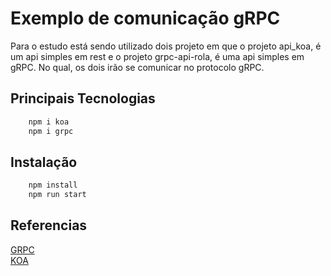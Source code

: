 # Exemplo de comunicação gRPC

Para o estudo está sendo utilizado dois projeto em que o projeto api_koa, é um api simples em rest
e o projeto grpc-api-rola, é uma api simples em gRPC. No qual, os dois irão se comunicar no protocolo
gRPC.

## Principais Tecnologias

```bash
    npm i koa
    npm i grpc
```

## Instalação

```bash
    npm install
    npm run start
```

## Referencias

[GRPC](https://grpc.io/) <br>
[KOA](https://koajs.com/)